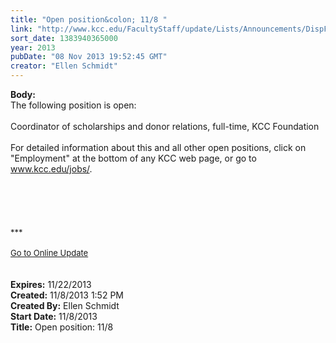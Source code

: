 ```yaml
---
title: "Open position&colon; 11/8 "
link: "http://www.kcc.edu/FacultyStaff/update/Lists/Announcements/DispForm.aspx?ID=1319"
sort_date: 1383940365000
year: 2013
pubDate: "08 Nov 2013 19:52:45 GMT"
creator: "Ellen Schmidt"
---
```


<div><b>Body:</b> <div class="ExternalClassE9687629FECF43C49E7BB7CC7448756B"><div>The following position is open: </div>
<div><br />Coordinator of scholarships and donor relations, full-time, KCC Foundation<br /> <br />For detailed information about this and all other open positions, click on &quot;Employment&quot; at the bottom of any KCC web page, or go to <a href="/jobs">www.kcc.edu/jobs/</a>.</div>
<div><br /> </div>
<div> <br /> </div>
<div>
<div><br /></div>
<div><font size="2">***</font></div>
<div><font size="2"></font> </div>
<div><font size="2"></font></div>
<div><font size="2"></font></div>
<div><font size="2"></font></div>
<div><font size="2"></font></div>
<div><font size="2"></font></div>
<div><font size="2"></font></div>
<div><font size="2"></font></div>
<div><font size="2"></font></div>
<div><a href="/FacultyStaff/update/Pages/dailyupdate.aspx"><font size="2">Go to Online Update</font></a></div>
<div></div>
<div> </div>
<div> </div></div></div></div>
<div><b>Expires:</b> 11/22/2013</div>
<div><b>Created:</b> 11/8/2013 1:52 PM</div>
<div><b>Created By:</b> Ellen Schmidt</div>
<div><b>Start Date:</b> 11/8/2013</div>
<div><b>Title:</b> Open position: 11/8 </div>
